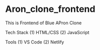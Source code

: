 # Aron_clone_frontend

This is Frontend of Blue APron Clone

Tech Stack
(1) HTML/CSS
(2) JavaScript

Tools
(1) VS Code
(2) Netlify
